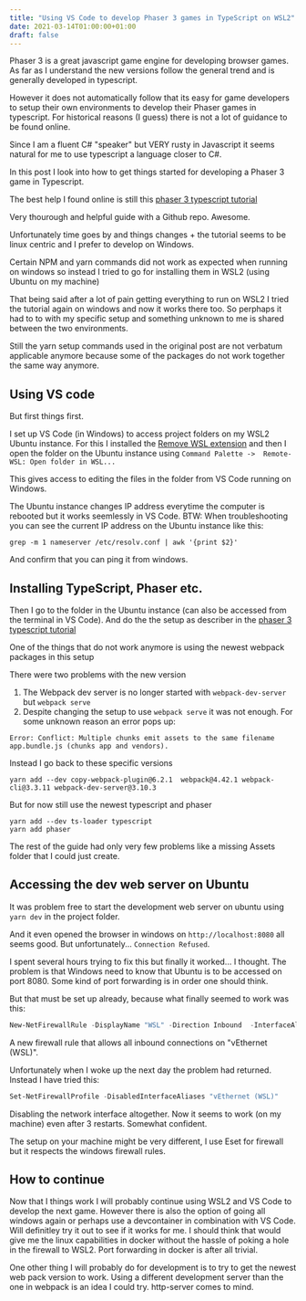 ```yaml
---
title: "Using VS Code to develop Phaser 3 games in TypeScript on WSL2"
date: 2021-03-14T01:00:00+01:00
draft: false
---
```

 
Phaser 3 is a great javascript game engine for developing browser games. As far as I understand the new versions 
follow the general trend and is generally developed in typescript.

However it does not automatically follow that its easy for game developers to setup their own 
environments to develop their Phaser games in typescript. For historical reasons (I guess) there is not a lot of 
guidance to be found online.

Since I am a fluent C# "speaker" but VERY rusty in Javascript it seems natural for me to use typescript a language 
closer to C#.

In this post I look into how to get things started for developing a Phaser 3 game in Typescript.

The best help I found online is still this 
[phaser 3 typescript tutorial](https://spin.atomicobject.com/2019/07/13/phaser-3-typescript-tutorial/)

Very thourough and helpful guide with a Github repo. Awesome.

Unfortunately time goes by and things changes + the tutorial seems to be linux centric and I prefer to develop on Windows.

Certain NPM and yarn commands did not work as expected when running on windows so instead I tried to go for 
installing them in WSL2 (using Ubuntu on my machine)

That being said after a lot of pain getting everything to run on WSL2 I tried the tutorial again on windows and 
now it works there too. So perphaps it had to to with my specific setup and something unknown to me is shared 
between the two environments.

Still the yarn setup commands used in the original post are not verbatum applicable anymore because some of the packages 
do not work together the same way anymore.

## Using VS code

But first things first. 

I set up VS Code (in Windows) to access project folders on my WSL2 Ubuntu instance. For this I installed the 
[Remove WSL extension](https://code.visualstudio.com/docs/remote/wsl-tutorial) and then I open the folder on the 
Ubuntu instance using `Command Palette ->  Remote-WSL: Open folder in WSL...`

This gives access to editing the files in the folder from VS Code running on Windows. 

The Ubuntu instance changes IP address everytime the computer is rebooted but it works seemlessly in VS Code.
BTW: When troubleshooting you can see the current IP address on the Ubuntu instance like this:

```shell
grep -m 1 nameserver /etc/resolv.conf | awk '{print $2}'
```

And confirm that you can ping it from windows.


## Installing TypeScript, Phaser etc.

Then I go to the folder in the Ubuntu instance (can also be accessed from the terminal in VS Code). 
And do the the setup as describer in the [phaser 3 typescript tutorial](https://spin.atomicobject.com/2019/07/13/phaser-3-typescript-tutorial/)


One of the things that do not work anymore is using the newest webpack packages in this setup

There were two problems with the new version

1. The Webpack dev server is no longer started with `webpack-dev-server` but `webpack serve`
2. Despite changing the setup to use `webpack serve` it was not enough. For some unknown reason
an error pops up:

```
Error: Conflict: Multiple chunks emit assets to the same filename app.bundle.js (chunks app and vendors).
```

Instead I go back to these specific versions

```shell
yarn add --dev copy-webpack-plugin@6.2.1  webpack@4.42.1 webpack-cli@3.3.11 webpack-dev-server@3.10.3
```

But for now still use the newest typescript and phaser

```shell
yarn add --dev ts-loader typescript
yarn add phaser
```

The rest of the guide had only very few problems like a missing Assets folder that I could just create.


## Accessing the dev web server on Ubuntu

It was problem free to start the development web server on ubuntu using `yarn dev` in the project folder.

And it even opened the browser in windows on `http://localhost:8080` all seems good. But unfortunately...
`Connection Refused`.

I spent several hours trying to fix this but finally it worked... I thought. The problem is that Windows need to 
know that Ubuntu is to be accessed on port 8080. Some kind of port forwarding is in order one should think.

But that must be set up already, because what finally seemed to work was this:

```powershell
New-NetFirewallRule -DisplayName "WSL" -Direction Inbound  -InterfaceAlias "vEthernet (WSL)"  -Action Allow
```

A new firewall rule that allows all inbound connections on "vEthernet (WSL)". 

Unfortunately when I woke up the next day the problem had returned. Instead I have tried this:

```powershell
Set-NetFirewallProfile -DisabledInterfaceAliases "vEthernet (WSL)"
```

Disabling the network interface altogether. Now it seems to work (on my machine) even after 3 restarts. 
Somewhat confident.

The setup on your machine might be very different, I use Eset for firewall but it respects the windows firewall rules.

## How to continue

Now that I things work I will probably continue using WSL2 and VS Code to develop the next game. However there is also the option of
going all windows again or perhaps use a devcontainer in combination with VS Code. Will definitley try it out to see if it works for me.
I should think that would give me the linux capabilities in docker without the hassle of poking a hole in the firewall to WSL2. 
Port forwarding in docker is after all trivial.

One other thing I will probably do for development is to try to get the newest web pack version to work. 
Using a different development server than the one in webpack is an idea I could try. http-server comes to mind.
